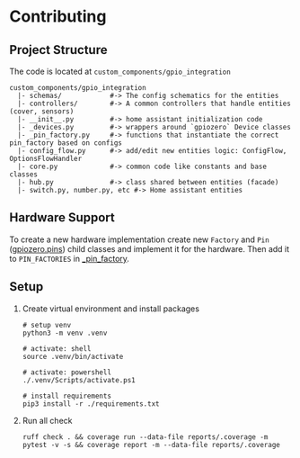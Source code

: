 # Contributing

## Project Structure

The code is located at `custom_components/gpio_integration`

```shell
custom_components/gpio_integration
  |- schemas/            #-> The config schematics for the entities
  |- controllers/        #-> A common controllers that handle entities (cover, sensors)
  |- __init__.py         #-> home assistant initialization code
  |- _devices.py         #-> wrappers around `gpiozero` Device classes
  |- _pin_factory.py     #-> functions that instantiate the correct pin_factory based on configs
  |- config_flow.py      #-> add/edit new entities logic: ConfigFlow, OptionsFlowHandler
  |- core.py             #-> common code like constants and base classes
  |- hub.py              #-> class shared between entities (facade)
  |- switch.py, number.py, etc #-> Home assistant entities
```

## Hardware Support

To create a new hardware implementation create new `Factory` and `Pin` ([gpiozero.pins](https://github.com/gpiozero/gpiozero/blob/master/gpiozero/pins/__init__.py)) child classes and implement it for the hardware. Then add it to `PIN_FACTORIES` in [_pin_factory](./_pin_factory.py).

## Setup

1. Create virtual environment and install packages
   ```shell
   # setup venv
   python3 -m venv .venv

   # activate: shell
   source .venv/bin/activate
    
   # activate: powershell
   ./.venv/Scripts/activate.ps1

   # install requirements
   pip3 install -r ./requirements.txt
   ```
1. Run all check
   ```shell
   ruff check . && coverage run --data-file reports/.coverage -m pytest -v -s && coverage report -m --data-file reports/.coverage
   ```
